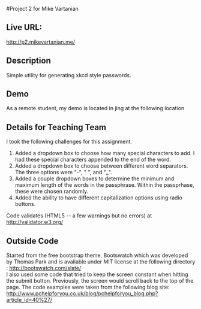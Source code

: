 #Project 2 for Mike Vartanian

## Live URL:
<http://p2.mikevartanian.me/>

## Description
Simple utility for generating xkcd style passwords.

## Demo
As a remote student, my demo is located in jing at the following location

## Details for Teaching Team

I took the following challenges for this assignment.
<ol>
	<li>Added a dropdown box to choose how many special characters to add. I had these special characters appended to the end of the word.</li>
	<li>Added a dropdown box to choose between different word separators. The three options were "-", "&nbsp;", and "_".</li>
	<li>Added a couple dropdown boxes to determine the minimum and maximum length of the words in the passphrase. Within the passprhase, these were chosen randomly.</li>
	<li>Added the ability to have different capitalization options using radio buttons.</li>
</ol>

Code validates (HTML5 -- a few warnings but no errors) at http://validator.w3.org/

## Outside Code

Started from the free bootstrap theme, Bootswatch which was developed by Thomas Park and is available under MIT license at the following directory : http://bootswatch.com/slate/
<br>
I also used some code that tried to keep the screen constant when hitting the submit button. Previously, the screen would scroll back to the top of the page. The code examples were taken
from the following blog site: http://www.pchelpforyou.co.uk/blog/pchelpforyou_blog.php?article_id=40%27/